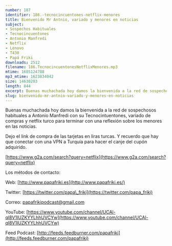 ```yaml
---
number: 187
identifier: 186.-tecnocincuentones-netflix-menores
title: Bienvenido Mr Antnio, variado y menores en noticias
subject:
- Sospechos Habituales
- Tecnocincuentones
- Antonio Manfredi
- Netflix
- Lenovo
- T430
- Papá Friki
downloads: 2512
filename: 186.TecnocincuentonesNetflixMenores.mp3
mtime: 1685124708
mp3_mtime: 1623834042
size: 14630203
length: 844
excerpt: Buenas muchachada hoy damos la bienvenida a la red de sospechosos habituales a Antonio Manfredi con su tecnocintuentones, varido de compras y netflix turco para terminar con una reflexión sobre los menores en las noticias.
slug: bienvenido-mr-antnio-variado-y-menores-en-noticias
---
```

Buenas muchachada hoy damos la bienvenida a la red de sospechosos habituales a Antonio Manfredi con su Tecnocintuentones, variado de compras y netflix turco para terminar con una reflexión sobre los menores en las noticias.

Dejo el link de compra de las tarjetas en liras turcas. Y recuerdo que hay que conectar con una VPN a Turquía para hacer el canje del cupón adquirido.

[https://www.g2a.com/search?query=netflix](https://www.g2a.com/search?query=netflix)  

Los métodos de contacto:  

Web: [http://www.papafriki.es](http://www.papafriki.es/)  

Twitter: [https://twitter.com/papa\_friki](https://twitter.com/papa_friki)

Correo: [papafrikipodcast@gmail.com](https://archive.org/details/papafrikipodast@gmail.com)

YouTube: [https://www.youtube.com/channel/UCAl-ql8V1IUZKYYLhhUVCYw](https://www.youtube.com/channel/UCAl-ql8V1IUZKYYLhhUVCYw)  

Feed Podcast: [http://feeds.feedburner.com/papafriki](http://feeds.feedburner.com/papafriki)